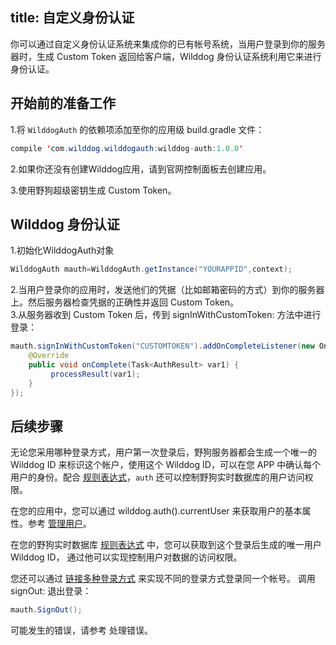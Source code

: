 title: 自定义身份认证
---

你可以通过自定义身份认证系统来集成你的已有帐号系统，当用户登录到你的服务器时，生成 Custom Token 返回给客户端，Wilddog 身份认证系统利用它来进行身份认证。

## 开始前的准备工作
1.将 `WilddogAuth` 的依赖项添加至你的应用级 build.gradle 文件：
```java
compile 'com.wilddog.wilddogauth:wilddog-auth:1.0.0'
```
2.如果你还没有创建Wilddog应用，请到官网控制面板去创建应用。


3.使用野狗超级密钥生成 Custom Token。

## Wilddog 身份认证

1.初始化WilddogAuth对象
```java
WilddogAuth mauth=WilddogAuth.getInstance("YOURAPPID",context);
```
    
2.当用户登录你的应用时，发送他们的凭据（比如邮箱密码的方式）到你的服务器上。然后服务器检查凭据的正确性并返回 Custom Token。   
3.从服务器收到 Custom Token 后，传到 signInWithCustomToken: 方法中进行登录：

```java 
mauth.signInWithCustomToken("CUSTOMTOKEN").addOnCompleteListener(new OnCompleteListener<AuthResult>() {
    @Override
    public void onComplete(Task<AuthResult> var1) {
         processResult(var1);
    }
});
```
## 后续步骤

无论您采用哪种登录方式，用户第一次登录后，野狗服务器都会生成一个唯一的 Wilddog ID 来标识这个帐户，使用这个 Wilddog ID，可以在您 APP 中确认每个用户的身份。配合 [规则表达式](/sync/rules/introduce-rule.html)，`auth` 还可以控制野狗实时数据库的用户访问权限。

在您的应用中，您可以通过 wilddog.auth().currentUser 来获取用户的基本属性。参考 [管理用户](/auth/web/manageuser.html)。

在您的野狗实时数据库 [规则表达式](/sync/rules/introduce-rule.html) 中，您可以获取到这个登录后生成的唯一用户 Wilddog ID， 通过他可以实现控制用户对数据的访问权限。

您还可以通过 [链接多种登录方式](/auth/web/link.html) 来实现不同的登录方式登录同一个帐号。
调用 signOut: 退出登录：

```java
mauth.SignOut();
```

可能发生的错误，请参考 处理错误。
